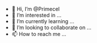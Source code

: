 - 👋 Hi, I’m @Primecel
- 👀 I’m interested in ...
- 🌱 I’m currently learning ...
- 💞️ I’m looking to collaborate on ...
- 📫 How to reach me ...

<!---
Primecel/Primecel is a ✨ special ✨ repository because its `README.md` (this file) appears on your GitHub profile.
You can click the Preview link to take a look at your changes.
--->
